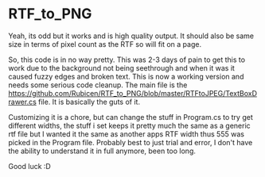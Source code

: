 # RTF_to_PNG
Yeah, its odd but it works and is high quality output. It should also be same size in terms of pixel count as the RTF so will fit on a page. 

So, this code is in no way pretty. This was 2-3 days of pain to get this to work due to the background not being seethrough and when it was it caused fuzzy edges and broken text. This is now a working version and needs some serious code cleanup. The main file is the https://github.com/Rubicen/RTF_to_PNG/blob/master/RTFtoJPEG/TextBoxDrawer.cs file. It is basically the guts of it. 

Customizing it is a chore, but can change the stuff in Program.cs to try get different widths, the stuff i set keeps it pretty much the same as a generic rtf file but I wanted it the same as another apps RTF width thus 555 was picked in the Program file. Probably best to just trial and error, I don't have the ability to understand it in full anymore, been too long.

Good luck :D
